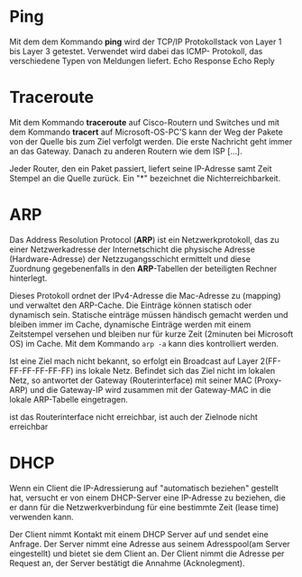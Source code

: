 # Ping

Mit dem dem Kommando **ping** wird der TCP/IP Protokollstack von Layer 1 bis Layer 3 getestet. Verwendet wird dabei das ICMP- Protokoll, das verschiedene Typen von Meldungen liefert. Echo Response Echo Reply

# Traceroute

Mit dem Kommando **traceroute** auf Cisco-Routern und Switches und mit dem Kommando **tracert** auf Microsoft-OS-PC'S kann der Weg der Pakete von der Quelle bis zum Ziel verfolgt werden. Die erste Nachricht geht immer an das Gateway. Danach zu anderen Routern wie dem ISP [...].

Jeder Router, den ein Paket passiert, liefert seine IP-Adresse samt Zeit Stempel an die Quelle zurück. Ein "*" bezeichnet die Nichterreichbarkeit.

# ARP

Das Address Resolution Protocol (**ARP**) ist ein Netzwerkprotokoll, das zu einer Netzwerkadresse der  Internetschicht die physische Adresse (Hardware-Adresse) der  Netzzugangsschicht ermittelt und diese Zuordnung gegebenenfalls in den **ARP**-Tabellen der beteiligten Rechner hinterlegt.

Dieses Protokoll ordnet der IPv4-Adresse die Mac-Adresse zu (mapping) und verwaltet den ARP-Cache. Die Einträge können statisch oder dynamisch sein. Statische einträge müssen händisch gemacht werden und bleiben immer im Cache, dynamische Einträge werden mit einem Zeitstempel versehen und bleiben nur für kurze Zeit (2minuten bei Microsoft OS) im Cache. Mit dem Kommando `arp -a`  kann dies kontrolliert werden.

Ist eine Ziel mach nicht bekannt, so erfolgt ein Broadcast auf Layer 2(FF-FF-FF-FF-FF-FF) ins lokale Netz. Befindet sich das Ziel nicht im lokalen Netz, so antwortet der Gateway (Routerinterface) mit seiner MAC (Proxy-ARP) und die Gateway-IP wird zusammen mit der Gateway-MAC in die lokale ARP-Tabelle eingetragen.

ist das Routerinterface nicht erreichbar, ist auch der Zielnode nicht erreichbar

# DHCP

Wenn ein Client die IP-Adressierung auf "automatisch beziehen" gestellt hat, versucht er von einem DHCP-Server eine IP-Adresse zu beziehen, die er dann für die Netzwerkverbindung für eine bestimmte Zeit (lease time) verwenden kann.

Der Client nimmt Kontakt mit einem DHCP Server auf und sendet eine Anfrage. Der Server nimmt eine Adresse aus seinem Adresspool(am Server eingestellt) und bietet sie dem Client an. Der Client nimmt die Adresse per Request an, der Server bestätigt die Annahme (Acknolegment).
